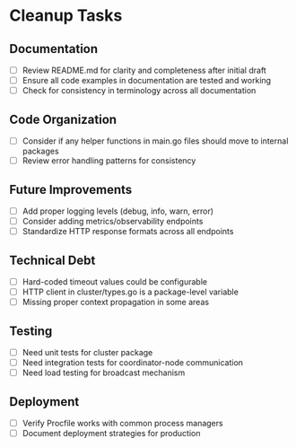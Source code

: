 # Cleanup Tasks

## Documentation
- [ ] Review README.md for clarity and completeness after initial draft
- [ ] Ensure all code examples in documentation are tested and working
- [ ] Check for consistency in terminology across all documentation

## Code Organization
- [ ] Consider if any helper functions in main.go files should move to internal packages
- [ ] Review error handling patterns for consistency

## Future Improvements
- [ ] Add proper logging levels (debug, info, warn, error)
- [ ] Consider adding metrics/observability endpoints
- [ ] Standardize HTTP response formats across all endpoints

## Technical Debt
- [ ] Hard-coded timeout values could be configurable
- [ ] HTTP client in cluster/types.go is a package-level variable
- [ ] Missing proper context propagation in some areas

## Testing
- [ ] Need unit tests for cluster package
- [ ] Need integration tests for coordinator-node communication
- [ ] Need load testing for broadcast mechanism

## Deployment
- [ ] Verify Procfile works with common process managers
- [ ] Document deployment strategies for production